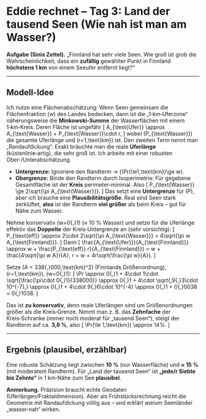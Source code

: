 # Eddie rechnet – Tag 3: Land der tausend Seen (Wie nah ist man am Wasser?)

**Aufgabe (Sinis Zettel).** „Finnland hat sehr viele Seen. Wie groß ist grob die
Wahrscheinlichkeit, dass ein **zufällig** gewählter Punkt in Finnland
**höchstens 1 km** von einem Seeufer entfernt liegt?“

---

## Modell-Idee

Ich nutze eine Flächenabschätzung: Wenn Seen gemeinsam die Flächenfraktion \(w\)
des Landes bedecken, dann ist die „1‑km‑Uferzone“ näherungsweise die
**Minkowski‑Summe** der Wasserflächen mit einem 1‑km‑Kreis. Deren Fläche ist
ungefähr \[ A_{\text{Ufer}} \approx A_{\text{Wasser}} + P_{\text{Wasser}}\cdot
r, \] wobei \(P_{\text{Wasser}}\) die gesamte Uferlänge und \(r=1\,\text{km}\)
ist. Den zweiten Term nennt man „Randaufdickung“. Exakt bräuchte man die reale
**Uferlänge** (küstenlinie‑artig), die sehr groß ist. Ich arbeite mit einer
robusten Ober‑/Unterabschätzung.

- **Untergrenze:** Ignoriere den Randterm → \(\Pr(\le1\,\text{km})\ge w\).
- **Obergrenze:** Binde den Randterm durch Isoperimetrie: Für gegebene Gesamtfläche ist der **Kreis** perimeter‑minimal. Also
\[ P_{\text{Wasser}} \ge 2\sqrt{\pi A_{\text{Wasser}}}. \] Das setzt eine
**Untergrenze** für \(P\), aber ich brauche eine **Plausibilitätsgröße**. Real
sind Seen stark zerklüftet, **also** ist der Randterm **viel größer** als beim
Kreis – gut für Nähe zum Wasser.

Nehme konservativ \(w=0{,}1\) (≈ 10 % Wasser) und setze für die Uferlänge
effektiv das **Doppelte** der Kreis‑Untergrenze an (sehr vorsichtig): \[
P_{\text{eff}} \approx 2\cdot 2\sqrt{\pi A_{\text{Wasser}}} = 4\sqrt{\pi w
A_{\text{Finnland}}}. \] Dann \[ \frac{A_{\text{Ufer}}}{A_{\text{Finnland}}}
\approx w + \frac{P_{\text{eff}} r}{A_{\text{Finnland}}} = w + \frac{4\sqrt{\pi
w A}}{A}\, r = w + 4r\sqrt{\frac{\pi w}{A}}. \]

Setze \(A = 338{,}000\,\text{km}^2\) (Finnlands Größenordnung),
\(r=1\,\text{km}\), \(w=0{,}1\): \[ \Pr \approx 0{,}1 + 4\cdot 1\cdot
\sqrt{\frac{\pi\cdot 0{,}1}{338000}} \approx 0{,}1 + 4\cdot \sqrt{\,9{,}3\cdot
10^{-7}\,} \approx 0{,}1 + 4\cdot 9{,}6\cdot 10^{-4} \approx 0{,}1 + 0{,}0038 =
0{,}1038. \]

Das ist **zu konservativ**, denn reale Uferlängen sind um Größenordnungen größer
als die Kreis‑Grenze. Nimmt man z. B. das **Zehnfache** der Kreis‑Schranke
(immer noch moderat für „tausend Seen“), steigt der Randterm auf ca. **3,8 %**,
also \[ \Pr(\le 1\,\text{km}) \approx 14\%. \]

---

## Ergebnis (plausibel, erzählbar)

Eine robuste Schätzung liegt zwischen **10 %** (nur Wasserfläche) und **≈ 15 %**
(mit moderatem Randterm). Für „Land der tausend Seen“ ist **„jede/r Siebte bis
Zehnte“** in 1 km‑Nähe zum See **plausibel**.

**Anmerkung.** Präzision braucht echte Geodaten (Uferlängen/Fraktaldimension).
Aber als Frühstücksrechnung reicht die Geometrie mit Randaufdickung völlig aus –
und erklärt *warum* Seenländer „wasser‑nah“ wirken.

